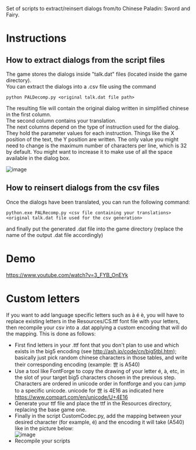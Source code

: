 Set of scripts to extract/reinsert dialogs from/to Chinese Paladin: Sword and Fairy.
# Instructions
## How to extract dialogs from the script files
The game stores the dialogs inside "talk.dat" files (located inside the game directory).  
You can extract the dialogs into a .csv file using the command  

`python PALDecomp.py <original talk.dat file path>`
  
The resulting file will contain the original dialog written in simplified chinese in the first column.  
The second column contains your translation.  
The next columns depend on the type of instruction used for the dialog. They hold the parameter values for each instruction. Things like the X position of the text, the Y position are written. The only value you might need to change is the maximum number of characters per line, which is 32 by default. You might want to increase it to make use of all the space available in the dialog box.
  
![image](https://user-images.githubusercontent.com/69110695/227636604-8f349c38-f393-4cd7-b40f-b0bdbfd177bd.png)

  
## How to reinsert dialogs from the csv files
Once the dialogs have been translated, you can run the following command:  

`python.exe PALRecomp.py <csv file containing your translations> <original talk.dat file used for the csv generation>`
  
and finally put the generated .dat file into the game directory (replace the name of the output .dat file accordingly)

# Demo
https://www.youtube.com/watch?v=3_FYB_OnEYk

# Custom letters
If you want to add language specific letters such as à é è, you will have to replace existing letters in the Resources/CS.ttf font file with your letters, then recompile your csv into a .dat applying a custom encoding that will do the mapping.
This is done as follows:
- First find letters in your .ttf font that you don't plan to use and which exists in the big5 encoding (see http://ash.jp/code/cn/big5tbl.htm); basically just pick random chinese characters in those tables, and write their corresponding encoding (example: 世 is A540)
- Use a tool like FontForge to copy the drawing of your letter é, à, etc, in the slot of your target big5 characters chosen in the previous step. Characters are ordered in unicode order in fontforge and you can jump to a specific unicode. unicode for 世 is 4E16 as indicated here https://www.compart.com/en/unicode/U+4E16
- Generate your ttf file and place the ttf in the Resources directory, replacing the base game one.
- Finally in the script CustomCodec.py, add the mapping between your desired character (for example, é) and the encoding it will take (A540) like in the picture below:  
![image](https://user-images.githubusercontent.com/69110695/227640333-88c87e17-8c71-489f-ae29-a9f9b9eaba35.png) 
- Recompile your scripts
